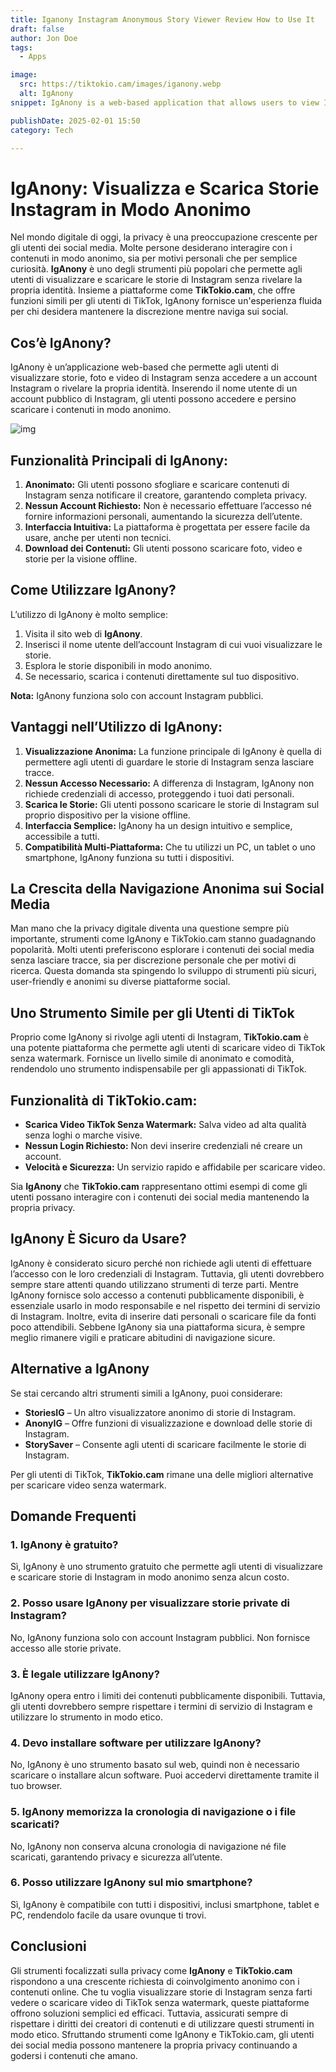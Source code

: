 ```yaml
---
title: Iganony Instagram Anonymous Story Viewer Review How to Use It
draft: false
author: Jon Doe 
tags:
  - Apps

image:
  src: https://tiktokio.cam/images/iganony.webp
  alt: IgAnony
snippet: IgAnony is a web-based application that allows users to view Instagram stories, photos and videos without logging into an Instagram account or revealing their identity.

publishDate: 2025-02-01 15:50
category: Tech

---
```


# IgAnony: Visualizza e Scarica Storie Instagram in Modo Anonimo

Nel mondo digitale di oggi, la privacy è una preoccupazione crescente per gli utenti dei social media. Molte persone desiderano interagire con i contenuti in modo anonimo, sia per motivi personali che per semplice curiosità. **IgAnony** è uno degli strumenti più popolari che permette agli utenti di visualizzare e scaricare le storie di Instagram senza rivelare la propria identità. Insieme a piattaforme come **TikTokio.cam**, che offre funzioni simili per gli utenti di TikTok, IgAnony fornisce un'esperienza fluida per chi desidera mantenere la discrezione mentre naviga sui social.

## Cos’è IgAnony?

IgAnony è un’applicazione web-based che permette agli utenti di visualizzare storie, foto e video di Instagram senza accedere a un account Instagram o rivelare la propria identità. Inserendo il nome utente di un account pubblico di Instagram, gli utenti possono accedere e persino scaricare i contenuti in modo anonimo.

![img](https://tiktokio.cam/images/iganony.webp )

## Funzionalità Principali di IgAnony:

1. **Anonimato:** Gli utenti possono sfogliare e scaricare contenuti di Instagram senza notificare il creatore, garantendo completa privacy.
2. **Nessun Account Richiesto:** Non è necessario effettuare l’accesso né fornire informazioni personali, aumentando la sicurezza dell’utente.
3. **Interfaccia Intuitiva:** La piattaforma è progettata per essere facile da usare, anche per utenti non tecnici.
4. **Download dei Contenuti:** Gli utenti possono scaricare foto, video e storie per la visione offline.

## Come Utilizzare IgAnony?

L’utilizzo di IgAnony è molto semplice:

1. Visita il sito web di **IgAnony**.
2. Inserisci il nome utente dell’account Instagram di cui vuoi visualizzare le storie.
3. Esplora le storie disponibili in modo anonimo.
4. Se necessario, scarica i contenuti direttamente sul tuo dispositivo.

**Nota:** IgAnony funziona solo con account Instagram pubblici.

## Vantaggi nell’Utilizzo di IgAnony:

1. **Visualizzazione Anonima:** La funzione principale di IgAnony è quella di permettere agli utenti di guardare le storie di Instagram senza lasciare tracce.
2. **Nessun Accesso Necessario:** A differenza di Instagram, IgAnony non richiede credenziali di accesso, proteggendo i tuoi dati personali.
3. **Scarica le Storie:** Gli utenti possono scaricare le storie di Instagram sul proprio dispositivo per la visione offline.
4. **Interfaccia Semplice:** IgAnony ha un design intuitivo e semplice, accessibile a tutti.
5. **Compatibilità Multi-Piattaforma:** Che tu utilizzi un PC, un tablet o uno smartphone, IgAnony funziona su tutti i dispositivi.

## La Crescita della Navigazione Anonima sui Social Media

Man mano che la privacy digitale diventa una questione sempre più importante, strumenti come IgAnony e TikTokio.cam stanno guadagnando popolarità. Molti utenti preferiscono esplorare i contenuti dei social media senza lasciare tracce, sia per discrezione personale che per motivi di ricerca. Questa domanda sta spingendo lo sviluppo di strumenti più sicuri, user-friendly e anonimi su diverse piattaforme social.

## Uno Strumento Simile per gli Utenti di TikTok

Proprio come IgAnony si rivolge agli utenti di Instagram, **TikTokio.cam** è una potente piattaforma che permette agli utenti di scaricare video di TikTok senza watermark. Fornisce un livello simile di anonimato e comodità, rendendolo uno strumento indispensabile per gli appassionati di TikTok.

## Funzionalità di TikTokio.cam:

- **Scarica Video TikTok Senza Watermark:** Salva video ad alta qualità senza loghi o marche visive.
- **Nessun Login Richiesto:** Non devi inserire credenziali né creare un account.
- **Velocità e Sicurezza:** Un servizio rapido e affidabile per scaricare video.

Sia **IgAnony** che **TikTokio.cam** rappresentano ottimi esempi di come gli utenti possano interagire con i contenuti dei social media mantenendo la propria privacy.

## IgAnony È Sicuro da Usare?

IgAnony è considerato sicuro perché non richiede agli utenti di effettuare l’accesso con le loro credenziali di Instagram. Tuttavia, gli utenti dovrebbero sempre stare attenti quando utilizzano strumenti di terze parti. Mentre IgAnony fornisce solo accesso a contenuti pubblicamente disponibili, è essenziale usarlo in modo responsabile e nel rispetto dei termini di servizio di Instagram. Inoltre, evita di inserire dati personali o scaricare file da fonti poco attendibili. Sebbene IgAnony sia una piattaforma sicura, è sempre meglio rimanere vigili e praticare abitudini di navigazione sicure.

## Alternative a IgAnony

Se stai cercando altri strumenti simili a IgAnony, puoi considerare:

- **StoriesIG** – Un altro visualizzatore anonimo di storie di Instagram.
- **AnonyIG** – Offre funzioni di visualizzazione e download delle storie di Instagram.
- **StorySaver** – Consente agli utenti di scaricare facilmente le storie di Instagram.

Per gli utenti di TikTok, **TikTokio.cam** rimane una delle migliori alternative per scaricare video senza watermark.

## Domande Frequenti

### 1. IgAnony è gratuito?

Sì, IgAnony è uno strumento gratuito che permette agli utenti di visualizzare e scaricare storie di Instagram in modo anonimo senza alcun costo.

### 2. Posso usare IgAnony per visualizzare storie private di Instagram?

No, IgAnony funziona solo con account Instagram pubblici. Non fornisce accesso alle storie private.

### 3. È legale utilizzare IgAnony?

IgAnony opera entro i limiti dei contenuti pubblicamente disponibili. Tuttavia, gli utenti dovrebbero sempre rispettare i termini di servizio di Instagram e utilizzare lo strumento in modo etico.

### 4. Devo installare software per utilizzare IgAnony?

No, IgAnony è uno strumento basato sul web, quindi non è necessario scaricare o installare alcun software. Puoi accedervi direttamente tramite il tuo browser.

### 5. IgAnony memorizza la cronologia di navigazione o i file scaricati?

No, IgAnony non conserva alcuna cronologia di navigazione né file scaricati, garantendo privacy e sicurezza all’utente.

### 6. Posso utilizzare IgAnony sul mio smartphone?

Sì, IgAnony è compatibile con tutti i dispositivi, inclusi smartphone, tablet e PC, rendendolo facile da usare ovunque ti trovi.

## Conclusioni

Gli strumenti focalizzati sulla privacy come **IgAnony** e **TikTokio.cam** rispondono a una crescente richiesta di coinvolgimento anonimo con i contenuti online. Che tu voglia visualizzare storie di Instagram senza farti vedere o scaricare video di TikTok senza watermark, queste piattaforme offrono soluzioni semplici ed efficaci. Tuttavia, assicurati sempre di rispettare i diritti dei creatori di contenuti e di utilizzare questi strumenti in modo etico. Sfruttando strumenti come IgAnony e TikTokio.cam, gli utenti dei social media possono mantenere la propria privacy continuando a godersi i contenuti che amano.